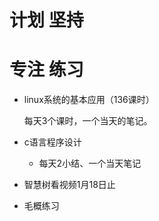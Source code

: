 # 计划    坚持

# 专注    练习

- linux系统的基本应用（136课时）

  每天3个课时，一个当天的笔记。

- c语言程序设计

  - 每天2小结、一个当天笔记



- 智慧树看视频1月18日止
- 毛概练习